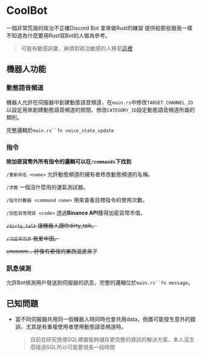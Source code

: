 # CoolBot

一個非常荒唐的政治不正確Discord Bot
拿來做Rust的練習
提供給那些跟我一樣不知道為什麼要用Rust寫Bot的人做為參考。

>可能有敏感詞彙，麻煩對政治敏感的人移至[這裡](https://github.com/linnn1103/Rust-Discord-Bot/tree/harmonious)

## 機器人功能  
  
### 動態語音頻道  
  
機器人允許在伺服器中創建動態語音頻道，在`main.rs`中修改`TARGET_CHANNEL_ID`以設定用來創建動態語音頻道的房間、修改`CATEGORY_ID`設定動態語音頻道所屬的類別。  
  
完整邏輯於`main.rs``fn voice_state_update`  
  
### 指令  

**除加密貨幣外所有指令的邏輯可以在`/commands`下找到**  
  
`/重新命名 <name>` 允許動態頻道的擁有者修改動態頻道的名稱。  
  
`/求籤` 一個沒什麼用的運氣測試器。  
  
`/指令計數器 <command name>` 用來查看目標指令的使用次數。  
  
`/加密貨幣現貨 <code>` 透過**Binance API**獲得加密貨幣市值。  
  
~~`/dirty_talk` 讓機器人跟你dirty_talk。~~  
  
~~`/习近平万岁` 我爱中国。~~  
  
~~emmmm... 好像有奇怪的東西混進來了~~  
  
### 訊息偵測  

允許Bot偵測用戶發送到伺服器的訊息，完整的邏輯位於`main.rs``fn message`。  
  
## 已知問題

- 當不同伺服器共用同一個機器人時同時也會共用data，倒置可能發生意外的錯誤，尤其是有重複使用者使用動態語音頻道時。  
  >目前在研究使用SQL建置能夠儲存更完整的資訊的解決方案，本人沒怎麼碰過SQL所以可能要很長一段時間  

